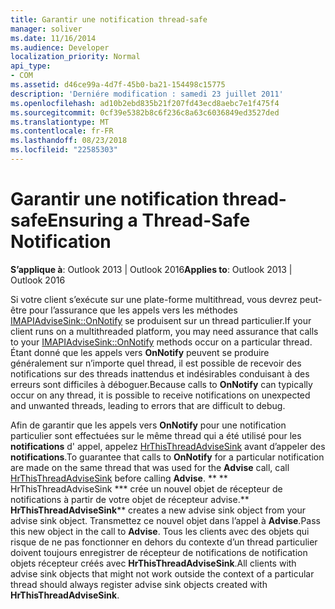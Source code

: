 ```yaml
---
title: Garantir une notification thread-safe
manager: soliver
ms.date: 11/16/2014
ms.audience: Developer
localization_priority: Normal
api_type:
- COM
ms.assetid: d46ce99a-4d7f-45b0-ba21-154498c15775
description: 'Derniére modification : samedi 23 juillet 2011'
ms.openlocfilehash: ad10b2ebd835b21f207fd43ecd8aebc7e1f475f4
ms.sourcegitcommit: 0cf39e5382b8c6f236c8a63c6036849ed3527ded
ms.translationtype: MT
ms.contentlocale: fr-FR
ms.lasthandoff: 08/23/2018
ms.locfileid: "22585303"
---
```

# <a name="ensuring-a-thread-safe-notification"></a><span data-ttu-id="7c743-103">Garantir une notification thread-safe</span><span class="sxs-lookup"><span data-stu-id="7c743-103">Ensuring a Thread-Safe Notification</span></span>

  
  
<span data-ttu-id="7c743-104">**S’applique à**: Outlook 2013 | Outlook 2016</span><span class="sxs-lookup"><span data-stu-id="7c743-104">**Applies to**: Outlook 2013 | Outlook 2016</span></span> 
  
<span data-ttu-id="7c743-105">Si votre client s’exécute sur une plate-forme multithread, vous devrez peut-être pour l’assurance que les appels vers les méthodes [IMAPIAdviseSink::OnNotify](imapiadvisesink-onnotify.md) se produisent sur un thread particulier.</span><span class="sxs-lookup"><span data-stu-id="7c743-105">If your client runs on a multithreaded platform, you may need assurance that calls to your [IMAPIAdviseSink::OnNotify](imapiadvisesink-onnotify.md) methods occur on a particular thread.</span></span> <span data-ttu-id="7c743-106">Étant donné que les appels vers **OnNotify** peuvent se produire généralement sur n’importe quel thread, il est possible de recevoir des notifications sur des threads inattendus et indésirables conduisant à des erreurs sont difficiles à déboguer.</span><span class="sxs-lookup"><span data-stu-id="7c743-106">Because calls to **OnNotify** can typically occur on any thread, it is possible to receive notifications on unexpected and unwanted threads, leading to errors that are difficult to debug.</span></span> 
  
<span data-ttu-id="7c743-107">Afin de garantir que les appels vers **OnNotify** pour une notification particulier sont effectuées sur le même thread qui a été utilisé pour les **notifications** d' appel, appelez [HrThisThreadAdviseSink](hrthisthreadadvisesink.md) avant d’appeler des **notifications**.</span><span class="sxs-lookup"><span data-stu-id="7c743-107">To guarantee that calls to **OnNotify** for a particular notification are made on the same thread that was used for the **Advise** call, call [HrThisThreadAdviseSink](hrthisthreadadvisesink.md) before calling **Advise**.</span></span> <span data-ttu-id="7c743-108">\*\* \*\* HrThisThreadAdviseSink \*\*\* crée un nouvel objet de récepteur de notifications à partir de votre objet de récepteur advise.</span><span class="sxs-lookup"><span data-stu-id="7c743-108">** **HrThisThreadAdviseSink**** creates a new advise sink object from your advise sink object.</span></span> <span data-ttu-id="7c743-109">Transmettez ce nouvel objet dans l’appel à **Advise**.</span><span class="sxs-lookup"><span data-stu-id="7c743-109">Pass this new object in the call to **Advise**.</span></span> <span data-ttu-id="7c743-110">Tous les clients avec des objets qui risque de ne pas fonctionner en dehors du contexte d’un thread particulier doivent toujours enregistrer de récepteur de notifications de notification objets récepteur créés avec **HrThisThreadAdviseSink**.</span><span class="sxs-lookup"><span data-stu-id="7c743-110">All clients with advise sink objects that might not work outside the context of a particular thread should always register advise sink objects created with **HrThisThreadAdviseSink**.</span></span>
  

